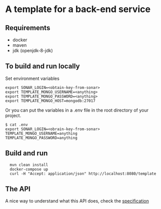 # A template for a back-end service

## Requirements

- docker
- maven
- jdk (openjdk-8-jdk)

## To build and run locally

Set environment variables

```
export SONAR_LOGIN=<obtain-key-from-sonar>
export TEMPLATE_MONGO_USERNAME=<anything>
export TEMPLATE_MONGO_PASSWORD=<anything>
export TEMPLATE_MONGO_HOST=mongodb:27017
```

Or you can put the variables in a .env file in the root directory of your project.

```
$ cat .env
export SONAR_LOGIN=<obrain-key-from-sonar>
TEMPLATE_MONGO_USERNAME=anything
TEMPLATE_MONGO_PASSWORD=anything
```

## Build and run

```
  mvn clean install
  docker-compose up
  curl -H "Accept: application/json" http://localhost:8080/template
```

## The API

A nice way to understand what this API does, check the [specification](./src/main/resources/specification/a-backend-service.yaml)
